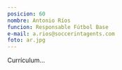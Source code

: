 ```yaml
---
posicion: 60
nombre: Antonio Ríos
funcion: Responsable Fútbol Base
e-mail: a.rios@soccerintagents.com
foto: ar.jpg
---
```

Currículum...
